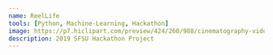 ```yaml
---
name: ReelLife
tools: [Python, Machine-Learning, Hackathon]
image: https://p7.hiclipart.com/preview/424/260/988/cinematography-video-camera-film-euclidean-vector-vector-dark-movie-projector.jpg
description: 2019 SFSU Hackathon Project
---
```

